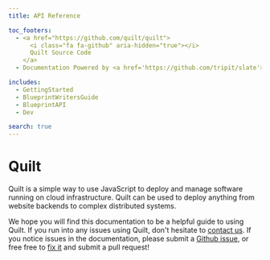 ```yaml
---
title: API Reference

toc_footers:
  - <a href="https://github.com/quilt/quilt">
      <i class="fa fa-github" aria-hidden="true"></i>
      Quilt Source Code
    </a>
  - Documentation Powered by <a href='https://github.com/tripit/slate'>Slate</a>

includes:
  - GettingStarted
  - BlueprintWritersGuide
  - BlueprintAPI
  - Dev

search: true
---
```


# Quilt

Quilt is a simple way to use JavaScript to deploy and manage software
running on cloud infrastructure. Quilt can be used to deploy anything
from website backends to complex distributed systems.

We hope you will find this documentation to be a helpful guide to
using Quilt.  If you run into any issues using Quilt,
don't hesitate to
[contact us](http://quilt.io/#contact). If you notice
issues in the documentation, please submit a
[Github issue](https://github.com/quilt/quilt/issues/new),
or free free to
[fix it](https://github.com/quilt/quilt/tree/master/docs)
and submit a pull request!
